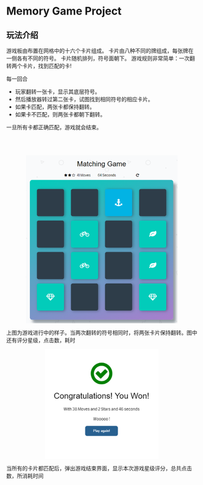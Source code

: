 <h1>Memory Game Project</h1>

<h2>玩法介绍</h2>

<p>游戏板由布置在网格中的十六个卡片组成。 卡片由八种不同的牌组成，每张牌在一侧各有不同的符号。 卡片随机排列，符号面朝下。 游戏规则非常简单：一次翻转两个卡片，找到匹配的卡!</p>

<p>每一回合</p>

<ul>
  <li>玩家翻转一张卡，显示其底层符号。</li>
  <li>然后播放器转过第二张卡，试图找到相同符号的相应卡片。</li>
  <li>如果卡匹配，两张卡都保持翻转。</li>
  <li>如果卡不匹配，则两张卡都朝下翻转。</li>
</ul>

<p>一旦所有卡都正确匹配，游戏就会结束。</p>
<br><br><br>

<img src="img/game1.png" style="width: 400px;display: block;margin:0 auto;">
<p>上图为游戏进行中的样子。当两次翻转的符号相同时，将两张卡片保持翻转。图中还有评分星级，点击数，耗时</p>
<img src="img/game2.png" style="width: 300px;display: block;margin:0 auto;">
<p>当所有的卡片都匹配后，弹出游戏结束界面，显示本次游戏星级评分，总共点击数，所消耗时间</p>